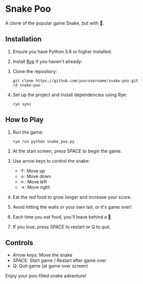 # Snake Poo

A clone of the popular game Snake, but with 💩.

## Installation

1. Ensure you have Python 3.8 or higher installed.

2. Install [Rye](https://rye.astral.sh/) if you haven't already:

3. Clone the repository:

   ```
   git clone https://github.com/yourusername/snake-poo.git
   cd snake-poo
   ```

4. Set up the project and install dependencies using Rye:

   ```
   rye sync
   ```

## How to Play

1. Run the game:

   ```
   rye run python snake_poo.py
   ```

2. At the start screen, press SPACE to begin the game.

3. Use arrow keys to control the snake:
   - ↑: Move up
   - ↓: Move down
   - ←: Move left
   - →: Move right

4. Eat the red food to grow longer and increase your score.

5. Avoid hitting the walls or your own tail, or it's game over!

6. Each time you eat food, you'll leave behind a 💩.

7. If you lose, press SPACE to restart or Q to quit.

## Controls

- Arrow keys: Move the snake
- SPACE: Start game / Restart after game over
- Q: Quit game (at game over screen)

Enjoy your poo-filled snake adventure!
